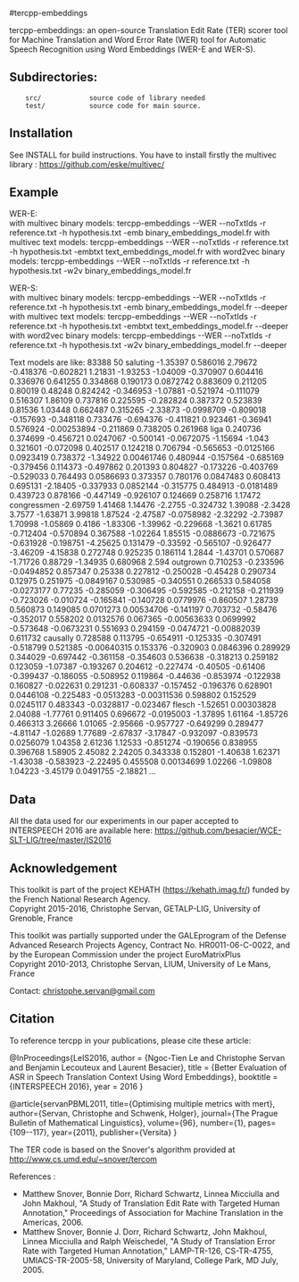 #tercpp-embeddings

tercpp-embeddings: an open-source Translation Edit Rate (TER) scorer tool for Machine Translation and Word Error Rate (WER) tool for Automatic Speech Recognition using Word Embeddings (WER-E and WER-S). 

## Subdirectories:

		src/			source code of library needed
		test/			source code for main source.


## Installation
		
See INSTALL for build instructions.
You have to install firstly the multivec library : https://github.com/eske/multivec/

## Example

WER-E:</BR>
with multivec binary models:
		tercpp-embeddings --WER  --noTxtIds -r reference.txt -h hypothesis.txt -emb binary_embeddings_model.fr
with multivec text models:
		tercpp-embeddings --WER  --noTxtIds -r reference.txt -h hypothesis.txt -embtxt text_embeddings_model.fr
with word2vec binary models:
		tercpp-embeddings --WER  --noTxtIds -r reference.txt -h hypothesis.txt -w2v binary_embeddings_model.fr

WER-S:</BR>
with multivec binary models:
		tercpp-embeddings --WER  --noTxtIds -r reference.txt -h hypothesis.txt -emb binary_embeddings_model.fr --deeper
with multivec text models:
		tercpp-embeddings --WER  --noTxtIds -r reference.txt -h hypothesis.txt -embtxt text_embeddings_model.fr --deeper
with word2vec binary models:
		tercpp-embeddings --WER  --noTxtIds -r reference.txt -h hypothesis.txt -w2v binary_embeddings_model.fr --deeper

Text models are like:
		83388 50
		saluting -1.35397 0.586016 2.79672 -0.418376 -0.602821 1.21831 -1.93253 -1.04009 -0.370907 0.604416 0.336976 0.641255 0.334868 0.190173 0.0872742 0.883609 0.211205 0.80019 0.48248 0.824242 -0.346953 -1.07881 -0.521974 -0.111079 0.516307 1.86109 0.737816 0.225595 -0.282824 0.387372 0.523839 0.81536 1.03448 0.662487 0.315265 -2.33873 -0.0998709 -0.809018 -0.157693 -0.348118 0.733476 -0.694376 -0.411821 0.923461 -0.36941 0.576924 -0.00253894 -0.211869 0.738205 0.261968 
		liga 0.240736 0.374699 -0.456721 0.0247067 -0.500141 -0.0672075 -1.15694 -1.043 0.321601 -0.072098 0.402517 0.124218 0.706794 -0.565653 -0.0125166 0.0923419 0.738372 -1.34922 0.00461746 0.480944 -0.157564 -0.685169 -0.379456 0.114373 -0.497862 0.201393 0.804827 -0.173226 -0.403769 -0.529033 0.764493 0.0586693 0.373357 0.780176 0.0847483 0.608413 0.695131 -2.18405 -0.337933 0.0852144 -0.315775 0.484913 -0.0181489 0.439723 0.878166 -0.447149 -0.926107 0.124669 0.258716 1.17472 
		congressmen -2.69759 1.41468 1.14476 -2.2755 -0.324732 1.39088 -2.3428 3.7577 -1.63871 3.99818 1.87524 -2.47587 -0.0758982 -2.32292 -2.73987 1.70998 -1.05869 0.4186 -1.83306 -1.39962 -0.229668 -1.3621 0.61785 -0.712404 -0.570894 0.367588 -1.02264 1.85515 -0.0886673 -0.721675 -0.631928 -0.198751 -4.25625 0.131479 -0.33592 -0.565107 -0.926477 -3.46209 -4.15838 0.272748 0.925235 0.186114 1.2844 -1.43701 0.570687 -1.71726 0.88729 -1.34935 0.680968 2.594 
		outgrown 0.710253 -0.233596 -0.0494852 0.857347 0.25338 0.227812 -0.250028 -0.45428 0.290734 0.12975 0.251975 -0.0849167 0.530985 -0.340551 0.266533 0.584058 -0.0273177 0.77235 -0.285059 -0.306495 -0.592585 -0.212158 -0.211939 -0.723026 -0.010724 -0.165841 -0.140728 0.0779976 -0.860507 1.28739 0.560873 0.149085 0.0701273 0.00534706 -0.141197 0.703732 -0.58476 -0.352017 0.558202 0.0132576 0.067365 -0.00563633 0.0699992 -0.573648 -0.0673231 0.551693 0.294159 -0.0474721 -0.00882039 0.611732 
		causally 0.728588 0.113795 -0.654911 -0.125335 -0.307491 -0.518799 0.521385 -0.00640315 0.153376 -0.320903 0.0846396 0.289929 0.344029 -0.697442 -0.361158 -0.354603 0.536638 -0.318213 0.259182 0.123059 -1.07387 -0.193267 0.204612 -0.227474 -0.40505 -0.61406 -0.399437 -0.186055 -0.508952 0.119864 -0.44636 -0.853974 -0.122938 0.160827 -0.022631 0.291231 -0.608337 -0.157452 -0.196376 0.628901 0.0446108 -0.225483 -0.0513283 -0.00311536 0.598802 0.152529 0.0245117 0.483343 -0.0328817 -0.023467 
		flesch -1.52651 0.00303828 2.04088 -1.77761 0.911405 0.696672 -0.0195003 -1.37895 1.61164 -1.85726 0.466313 3.26666 1.01065 -2.95666 -0.957727 -0.649299 0.289477 -4.81147 -1.02689 1.77689 -2.67837 -3.17847 -0.932097 -0.839573 0.0256079 1.04358 2.61236 1.12533 -0.851274 -0.190656 0.838955 0.396768 1.58905 2.45082 2.24205 0.343338 0.152801 -1.40638 1.62371 -1.43038 -0.583923 -2.22495 0.455508 0.00134699 1.02266 -1.09808 1.04223 -3.45179 0.0491755 -2.18821 
		...
		
## Data

All the data used for our experiments in our paper accepted to INTERSPEECH 2016 are available here: https://github.com/besacier/WCE-SLT-LIG/tree/master/IS2016


## Acknowledgement 

This toolkit is part of the project KEHATH (https://kehath.imag.fr/) funded by the French National Research Agency.<br />
Copyright 2015-2016, Christophe Servan, GETALP-LIG, University of Grenoble, France

This toolkit was partially supported under the GALEprogram of the Defense Advanced
Research Projects Agency, Contract No. HR0011-06-C-0022, and by the European
Commission under the project EuroMatrixPlus <BR />
Copyright 2010-2013, Christophe Servan, LIUM, University of Le Mans, France <br />

Contact: christophe.servan@gmail.com

## Citation
To reference tercpp in your publications, please cite these article:

@InProceedings{LeIS2016,
author = {Ngoc-Tien Le and Christophe Servan and Benjamin Lecouteux and Laurent Besacier},
title = {Better Evaluation of ASR in Speech Translation Context Using Word Embeddings},
booktitle = {INTERSPEECH 2016},
year = 2016
}

@article{servanPBML2011,
  title={Optimising multiple metrics with mert},
  author={Servan, Christophe and Schwenk, Holger},
  journal={The Prague Bulletin of Mathematical Linguistics},
  volume={96},
  number={1},
  pages={109--117},
  year={2011},
  publisher={Versita}
}

The TER code is based on the Snover's algorithm provided at http://www.cs.umd.edu/~snover/tercom

References : 
 + Matthew Snover, Bonnie Dorr, Richard Schwartz, Linnea Micciulla and John Makhoul, "A Study of Translation Edit Rate with Targeted Human Annotation," Proceedings of Association for Machine Translation in the Americas, 2006. 
 + Matthew Snover, Bonnie J. Dorr, Richard Schwartz, John Makhoul, Linnea Micciulla and Ralph Weischedel, "A Study of Translation Error Rate with Targeted Human Annotation," LAMP-TR-126, CS-TR-4755, UMIACS-TR-2005-58, University of Maryland, College Park, MD July, 2005.
 
